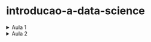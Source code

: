 # introducao-a-data-science

<details>
<summary>Aula 1</summary>

</details>
<details>
<summary>Aula 2</summary>

### Referências

* [Diagrama de caixa](https://pt.wikipedia.org/wiki/Diagrama_de_caixa)
* [Histograma](https://pt.wikipedia.org/wiki/Histograma)
</details>